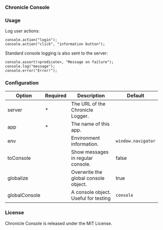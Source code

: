 ### Chronicle Console

### Usage

Log user actions:

```
console.action("login");
console.action("click", "information button");
```

Standard console logging is also sent to the server:

```
console.assert(<predicate>, "Message on failure");
console.log("message");
console.error("Error!");
```

### Configuration

| Option        | Required | Description                          | Default            |
| ------------- | -------- | ------------------------------------ | ------------------ |
| server        | \*       | The URL of the Chronicle Logger.     |                    |
| app           | \*       | The name of this app.                |                    |
| env           |          | Environment information.             | `window.navigator` |
| toConsole     |          | Show messages in regular console.    | false              |
| globalize     |          | Overwrite the global console object. | true               |
| globalConsole |          | A console object. Useful for testing | `console`          |

### License

Chronicle Console is released under the MIT License.
